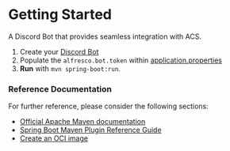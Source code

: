 # Getting Started

A Discord Bot that provides seamless integration with ACS.

1. Create your [Discord Bot](https://discordnet.dev/guides/getting_started/first-bot.html)
2. Populate the `alfresco.bot.token` within [application.properties](src/main/resources/application.properties)
3. **Run** with `mvn spring-boot:run`.

### Reference Documentation

For further reference, please consider the following sections:

* [Official Apache Maven documentation](https://maven.apache.org/guides/index.html)
* [Spring Boot Maven Plugin Reference Guide](https://docs.spring.io/spring-boot/docs/3.0.6/maven-plugin/reference/html/)
* [Create an OCI image](https://docs.spring.io/spring-boot/docs/3.0.6/maven-plugin/reference/html/#build-image)

